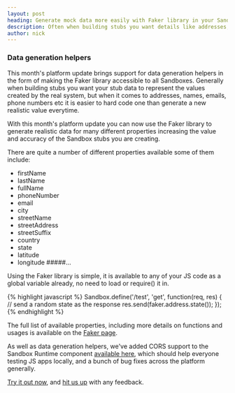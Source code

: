 ```yaml
---
layout: post
heading: Generate mock data more easily with Faker library in your Sandbox
description: Often when building stubs you want details like addresses, names, emails etc to be realistic but creating them is a pain, use Faker library in Sandbox to make it simple.
author: nick
---
```


### Data generation helpers

This month's platform update brings support for data generation helpers in the form of making the Faker library accessible to all Sandboxes. Generally when building stubs you want your stub data to represent the values created by the real system, but when it comes to addresses, names, emails, phone numbers etc it is easier to hard code one than generate a new realistic value everytime.

With this month's platform update you can now use the Faker library to generate realistic data for many different properties increasing the value and accuracy of the Sandbox stubs you are creating.

There are quite a number of different properties available some of them include:
* firstName
* lastName
* fullName
* phoneNumber
* email
* city
* streetName
* streetAddress
* streetSuffix
* country
* state
* latitude
* longitude
#####...

Using the Faker library is simple, it is available to any of your JS code as a global variable already, no need to load or require() it in.

{% highlight javascript %}
Sandbox.define('/test', 'get', function(req, res) {
    // send a random state as the response
    res.send(faker.address.state());
});
{% endhighlight %}

The full list of available properties, including more details on functions and usages is available on the [Faker page](http://marak.com/faker.js/). 

As well as data generation helpers, we've added CORS support to the Sandbox Runtime component [available here](https://github.com/getsandbox/sandbox), which should help everyone testing JS apps locally, and a bunch of bug fixes across the platform generally.

[Try it out now](https://getsandbox.com), and [hit us up](https://twitter.com/_getsandbox) with any feedback.